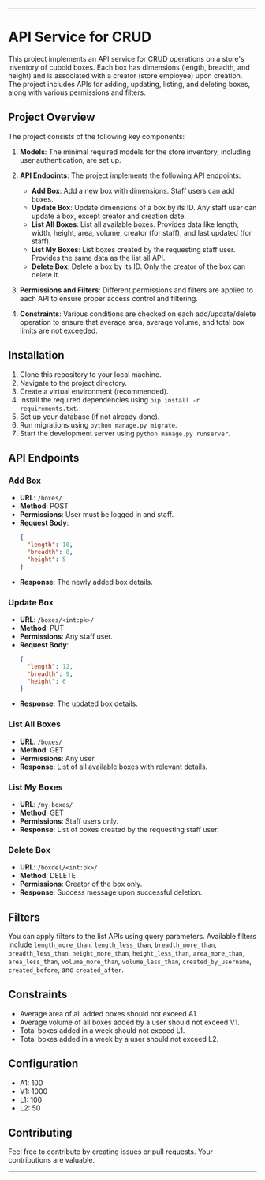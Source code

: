
---

# API Service for CRUD

This project implements an API service for CRUD operations on a store's inventory of cuboid boxes. Each box has dimensions (length, breadth, and height) and is associated with a creator (store employee) upon creation. The project includes APIs for adding, updating, listing, and deleting boxes, along with various permissions and filters.

## Project Overview

The project consists of the following key components:

1. **Models**: The minimal required models for the store inventory, including user authentication, are set up.

2. **API Endpoints**: The project implements the following API endpoints:

   - **Add Box**: Add a new box with dimensions. Staff users can add boxes.
   - **Update Box**: Update dimensions of a box by its ID. Any staff user can update a box, except creator and creation date.
   - **List All Boxes**: List all available boxes. Provides data like length, width, height, area, volume, creator (for staff), and last updated (for staff).
   - **List My Boxes**: List boxes created by the requesting staff user. Provides the same data as the list all API.
   - **Delete Box**: Delete a box by its ID. Only the creator of the box can delete it.

3. **Permissions and Filters**: Different permissions and filters are applied to each API to ensure proper access control and filtering.

4. **Constraints**: Various conditions are checked on each add/update/delete operation to ensure that average area, average volume, and total box limits are not exceeded.

## Installation

1. Clone this repository to your local machine.
2. Navigate to the project directory.
3. Create a virtual environment (recommended).
4. Install the required dependencies using `pip install -r requirements.txt`.
5. Set up your database (if not already done).
6. Run migrations using `python manage.py migrate`.
7. Start the development server using `python manage.py runserver`.

## API Endpoints

### Add Box

- **URL**: `/boxes/`
- **Method**: POST
- **Permissions**: User must be logged in and staff.
- **Request Body**:
  ```json
  {
    "length": 10,
    "breadth": 8,
    "height": 5
  }
  ```
- **Response**: The newly added box details.

### Update Box

- **URL**: `/boxes/<int:pk>/`
- **Method**: PUT
- **Permissions**: Any staff user.
- **Request Body**:
  ```json
  {
    "length": 12,
    "breadth": 9,
    "height": 6
  }
  ```
- **Response**: The updated box details.

### List All Boxes

- **URL**: `/boxes/`
- **Method**: GET
- **Permissions**: Any user.
- **Response**: List of all available boxes with relevant details.

### List My Boxes

- **URL**: `/my-boxes/`
- **Method**: GET
- **Permissions**: Staff users only.
- **Response**: List of boxes created by the requesting staff user.

### Delete Box

- **URL**: `/boxdel/<int:pk>/`
- **Method**: DELETE
- **Permissions**: Creator of the box only.
- **Response**: Success message upon successful deletion.

## Filters

You can apply filters to the list APIs using query parameters. Available filters include `length_more_than`, `length_less_than`, `breadth_more_than`, `breadth_less_than`, `height_more_than`, `height_less_than`, `area_more_than`, `area_less_than`, `volume_more_than`, `volume_less_than`, `created_by_username`, `created_before`, and `created_after`.

## Constraints

- Average area of all added boxes should not exceed A1.
- Average volume of all boxes added by a user should not exceed V1.
- Total boxes added in a week should not exceed L1.
- Total boxes added in a week by a user should not exceed L2.

## Configuration

- A1: 100
- V1: 1000
- L1: 100
- L2: 50

## Contributing

Feel free to contribute by creating issues or pull requests. Your contributions are valuable.

<!-- ## License

This project is licensed under the [MIT License](LICENSE). -->

---
